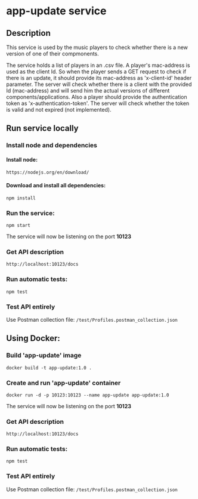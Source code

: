 # app-update service

## Description

This service is used by the music players to check whether there is a new version of one of their compmonents.
 
The service holds a list of players in an .csv file. A player's mac-address is used as the client Id. So when the player sends a GET request to check if there is an update, it should provide its mac-address as 'x-client-id' header parameter. The server will check whether there is a client with the provided Id (mac-address) and will send him the actual versions of different components/applications. Also a player should provide the authentication token as 'x-authentication-token'. The server will check whether the token is valid and not expired (not implemented).


## Run service locally

### Install node and dependencies

#### Install node:
`https://nodejs.org/en/download/`

#### Download and install all dependencies:
`npm install`

### Run the service:
`npm start`

The service will now be listening on the port **10123**

### Get API description
`http://localhost:10123/docs`

### Run automatic tests:
`npm test`

### Test API entirely
Use Postman collection file: `/test/Profiles.postman_collection.json`


## Using Docker:

### Build 'app-update' image
`docker build -t app-update:1.0 .`

### Create and run 'app-update' container
`docker run -d -p 10123:10123 --name app-update app-update:1.0`

The service will now be listening on the port **10123**

### Get API description
`http://localhost:10123/docs`

### Run automatic tests:
`npm test`

### Test API entirely
Use Postman collection file: `/test/Profiles.postman_collection.json`

